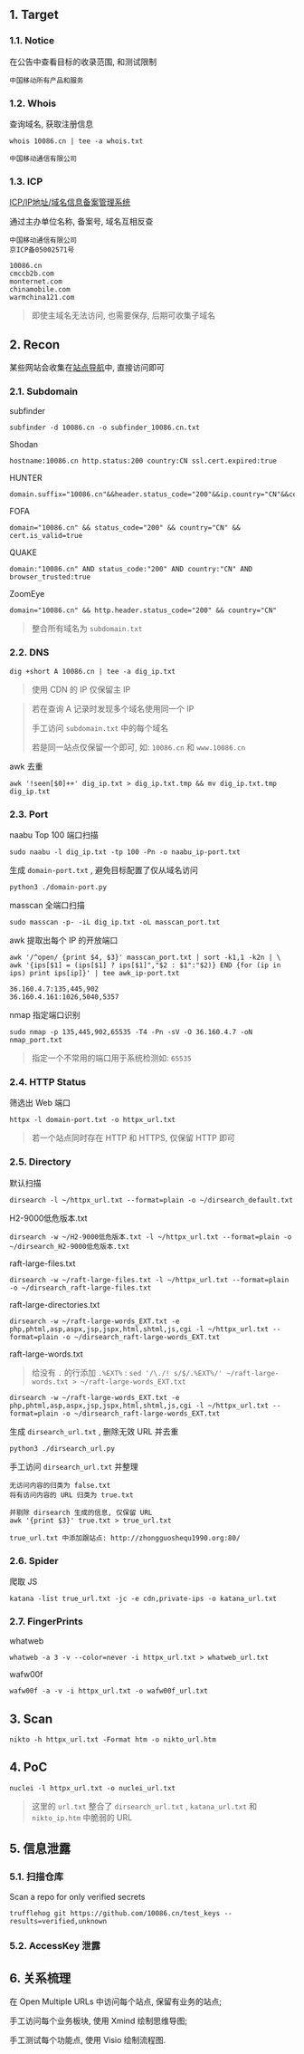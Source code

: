## 1. Target

### 1.1. Notice

在公告中查看目标的收录范围, 和测试限制

```
中国移动所有产品和服务
```

### 1.2. Whois

查询域名, 获取注册信息

```
whois 10086.cn | tee -a whois.txt
```

```
中国移动通信有限公司
```

### 1.3. ICP

[ICP/IP地址/域名信息备案管理系统](https://beian.miit.gov.cn/)

通过主办单位名称, 备案号, 域名互相反查

```
中国移动通信有限公司
京ICP备05002571号

10086.cn
cmccb2b.com
monternet.com
chinamobile.com
warmchina121.com
```

> 即使主域名无法访问, 也需要保存, 后期可收集子域名

## 2. Recon

某些网站会收集在[站点导航](https://www.10086.cn/web_notice/navigation/)中, 直接访问即可

### 2.1. Subdomain

subfinder

```
subfinder -d 10086.cn -o subfinder_10086.cn.txt
```

Shodan

```
hostname:10086.cn http.status:200 country:CN ssl.cert.expired:true
```

HUNTER

```
domain.suffix="10086.cn"&&header.status_code="200"&&ip.country="CN"&&cert.is_trust=true
```

FOFA

```
domain="10086.cn" && status_code="200" && country="CN" && cert.is_valid=true
```

QUAKE

```
domain:"10086.cn" AND status_code:"200" AND country:"CN" AND browser_trusted:true
```

ZoomEye

```
domain="10086.cn" && http.header.status_code="200" && country="CN"
```

> 整合所有域名为 `subdomain.txt` 

### 2.2. DNS

```
dig +short A 10086.cn | tee -a dig_ip.txt
```

> 使用 CDN 的 IP 仅保留主 IP

> 若在查询 A 记录时发现多个域名使用同一个 IP
>
> 手工访问 `subdomain.txt` 中的每个域名
>
> 若是同一站点仅保留一个即可, 如: `10086.cn` 和 `www.10086.cn` 

awk 去重

```
awk '!seen[$0]++' dig_ip.txt > dig_ip.txt.tmp && mv dig_ip.txt.tmp dig_ip.txt
```

### 2.3. Port

naabu Top 100 端口扫描

```
sudo naabu -l dig_ip.txt -tp 100 -Pn -o naabu_ip-port.txt
```

生成 `domain-port.txt` , 避免目标配置了仅从域名访问

```
python3 ./domain-port.py
```

masscan 全端口扫描

```
sudo masscan -p- -iL dig_ip.txt -oL masscan_port.txt
```

awk 提取出每个 IP 的开放端口

```
awk '/^open/ {print $4, $3}' masscan_port.txt | sort -k1,1 -k2n | \
awk '{ips[$1] = (ips[$1] ? ips[$1]","$2 : $1":"$2)} END {for (ip in ips) print ips[ip]}' | tee awk_ip-port.txt
```

```
36.160.4.7:135,445,902
36.160.4.161:1026,5040,5357
```

nmap 指定端口识别

```
sudo nmap -p 135,445,902,65535 -T4 -Pn -sV -O 36.160.4.7 -oN nmap_port.txt
```

> 指定一个不常用的端口用于系统检测如: `65535` 

### 2.4. HTTP Status

筛选出 Web 端口

```
httpx -l domain-port.txt -o httpx_url.txt
```

> 若一个站点同时存在 HTTP 和 HTTPS, 仅保留 HTTP 即可

### 2.5. Directory

默认扫描

```
dirsearch -l ~/httpx_url.txt --format=plain -o ~/dirsearch_default.txt
```

H2-9000低危版本.txt

```
dirsearch -w ~/H2-9000低危版本.txt -l ~/httpx_url.txt --format=plain -o ~/dirsearch_H2-9000低危版本.txt
```

raft-large-files.txt

```
dirsearch -w ~/raft-large-files.txt -l ~/httpx_url.txt --format=plain -o ~/dirsearch_raft-large-files.txt
```

raft-large-directories.txt

```
dirsearch -w ~/raft-large-words_EXT.txt -e php,phtml,asp,aspx,jsp,jspx,html,shtml,js,cgi -l ~/httpx_url.txt --format=plain -o ~/dirsearch_raft-large-words_EXT.txt
```

raft-large-words.txt

> 给没有 `.` 的行添加 `.%EXT%` : `sed '/\./! s/$/.%EXT%/' ~/raft-large-words.txt > ~/raft-large-words_EXT.txt` 

```
dirsearch -w ~/raft-large-words_EXT.txt -e php,phtml,asp,aspx,jsp,jspx,html,shtml,js,cgi -l ~/httpx_url.txt --format=plain -o ~/dirsearch_raft-large-words_EXT.txt
```

生成 `dirsearch_url.txt` , 删除无效 URL 并去重

```
python3 ./dirsearch_url.py
```

手工访问 `dirsearch_url.txt` 并整理

```
无访问内容的归类为 false.txt
将有访问内容的 URL 归类为 true.txt

并剔除 dirsearch 生成的信息, 仅保留 URL
awk '{print $3}' true.txt > true_url.txt

true_url.txt 中添加跟站点: http://zhongguoshequ1990.org:80/
```

### 2.6. Spider

爬取 JS

```
katana -list true_url.txt -jc -e cdn,private-ips -o katana_url.txt
```

### 2.7. FingerPrints

whatweb

```
whatweb -a 3 -v --color=never -i httpx_url.txt > whatweb_url.txt
```

wafw00f

```
wafw00f -a -v -i httpx_url.txt -o wafw00f_url.txt
```

## 3. Scan

```
nikto -h httpx_url.txt -Format htm -o nikto_url.htm
```

## 4. PoC

```
nuclei -l httpx_url.txt -o nuclei_url.txt
```

> 这里的 `url.txt` 整合了 `dirsearch_url.txt` , `katana_url.txt` 和 `nikto_ip.htm` 中脆弱的 URL

## 5. 信息泄露

### 5.1. 扫描仓库

Scan a repo for only verified secrets

```
trufflehog git https://github.com/10086.cn/test_keys --results=verified,unknown
```

### 5.2. AccessKey 泄露

## 6. 关系梳理

在 Open Multiple URLs 中访问每个站点, 保留有业务的站点;

手工访问每个业务板块, 使用 Xmind 绘制思维导图;

手工测试每个功能点, 使用 Visio 绘制流程图.
